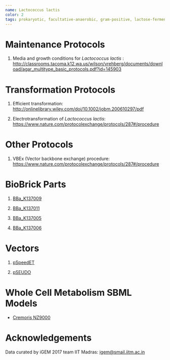 ```yaml
---
name: Lactococcus lactis
color: 2
tags: prokaryotic, facultative-anaerobic, gram-positive, lactose-fermenting
---
```

# Maintenance Protocols
1. Media and growth conditions for _*Lactococcus lactis*_ :
http://classrooms.tacoma.k12.wa.us/wilson/vrehberg/documents/download/agar_multitype_basic_protocols.pdf?id=145903

# Transformation Protocols
1. Efficient transformation:
http://onlinelibrary.wiley.com/doi/10.1002/jobm.200610297/pdf

2. Electrotransformation of _*Lactococcus lactis*_:
https://www.nature.com/protocolexchange/protocols/287#/procedure

# Other Protocols
1. VBEx (Vector backbone exchange) procedure:
https://www.nature.com/protocolexchange/protocols/287#/procedure

# BioBrick Parts
1. [BBa_K137009](https://openwetware.org/wiki/IGEM:Caltech/2008/Project/Vitamins)

2. [BBa_K137011](https://openwetware.org/wiki/IGEM:Caltech/2008/Project/Vitamins)

3. [BBa_K137005](https://openwetware.org/wiki/IGEM:Caltech/2008/Project/Vitamins)

4. [BBa_K137006](https://openwetware.org/wiki/IGEM:Caltech/2008/Project/Vitamins)

# Vectors
1. [pSpeedET](http://dnasu.org/DNASU/GetCloneDetail.do?cloneid=326951)

2. [pSEUDO](https://www.ncbi.nlm.nih.gov/pmc/articles/PMC3187151/)

# Whole Cell Metabolism SBML Models
* [Cremoris NZ9000](http://www.ebi.ac.uk/biomodels-main/BMID000000142073)

# Acknowledgements
Data curated by iGEM 2017 team IIT Madras: igem@smail.iitm.ac.in

